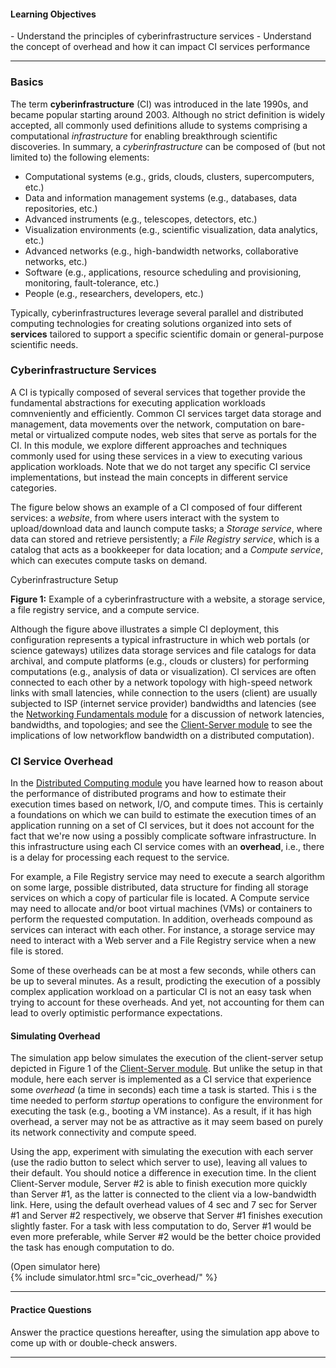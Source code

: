 
#### Learning Objectives

<div class="learningObjectiveBox" markdown="1">
- Understand the principles of cyberinfrastructure services
- Understand the concept of overhead and how it can impact CI services performance
</div>

---

### Basics

The term **cyberinfrastructure** (CI) was introduced in the late 1990s, and 
became popular starting around 2003. Although no strict definition is widely
accepted, all commonly used definitions allude to systems comprising a computational _infrastructure_ for enabling breakthrough scientific discoveries. 
In summary, a _cyberinfrastructure_ can be composed of (but not limited to)
the following elements:  
 
- Computational systems (e.g., grids, clouds, clusters, supercomputers, etc.)
- Data and information management systems (e.g., databases, data repositories, etc.)
- Advanced instruments (e.g., telescopes, detectors, etc.)
- Visualization environments (e.g., scientific visualization, data analytics, etc.)
- Advanced networks (e.g., high-bandwidth networks, collaborative networks, etc.)
- Software (e.g., applications, resource scheduling and provisioning, monitoring, 
  fault-tolerance, etc.)
- People (e.g., researchers, developers, etc.)

Typically, cyberinfrastructures leverage several parallel and distributed 
computing technologies for creating solutions organized into sets of **services** 
tailored to support a specific scientific domain or general-purpose scientific 
needs. 

### Cyberinfrastructure Services

A CI is typically composed of several services that together
provide the fundamental abstractions for executing application workloads
comnveniently and efficiently. Common CI services  target data storage and
management, data movements over the network, computation on bare-metal or
virtualized compute nodes, web sites that serve as portals for the CI.
In this module, we explore different approaches and
techniques commonly used for using these services in a view to executing
various application workloads.  Note that we do not target any specific CI
service implementations, but instead the main concepts in different service
categories.

The figure below shows an example of a CI composed of four different
services: a _website_, from where users interact with the system to
upload/download data and launch compute tasks; a _Storage service_, where
data can stored and retrieve persistently; a _File Registry service_, which
is a catalog that acts as a bookkeeper for data location; and a _Compute
service_, which can executes compute tasks on demand.

<object class="figure" type="image/svg+xml" data="{{ site.baseurl }}/public/img/cyberinfrastructure/basics.svg">Cyberinfrastructure Setup</object>
<div class="caption">
<strong>Figure 1:</strong> Example of a cyberinfrastructure with a website, a storage service, a file registry service, and a compute service.
</div>

Although the figure above illustrates a simple CI deployment, this
configuration represents a typical infrastructure in which web portals (or
science gateways) utilizes data storage services and file catalogs for data
archival, and compute platforms (e.g., clouds or clusters) for performing
computations (e.g., analysis of data or visualization). CI services are
often connected to each other by a network  topology  with high-speed
network links with small latencies, while connection to the users (client)
are usually subjected to ISP (internet service provider) bandwidths and
latencies (see the [Networking
Fundamentals module]({{site.baseurl}}/pedagogic_modules/pdcc/networking_fundamentals/)
for a discussion of network latencies, bandwidths, and topologies; and see
the [Client-Server
module]({{site.baseurl}}/pedagogic_modules/pdcc/distributed_computing/client_server/#/basics)
to see the implications of low networkflow bandwidth on a distributed
computation).

### CI Service Overhead

In the [Distributed Computing
module]({{site.baseurl}}/pedagogic_modules/pdcc/distributed_computing/) you
have learned how to reason about the performance of distributed programs
and how to estimate their execution times based on network, I/O, and
compute times.  This is certainly a foundations on which we can build to
estimate the execution times of an application running on a set of CI
services, but it does not account for the fact that we're now using a
possibly complicate software infrastructure. In this infrastructure using
each CI service comes with an **overhead**, i.e., there is a delay for
processing each request to the service.

For example, a File Registry service may need to execute a search algorithm
on some large, possible distributed, data structure for finding all storage
services on which a copy of particular file is located. A Compute service
may need to allocate and/or boot virtual machines (VMs) or containers to
perform the requested computation. In addition, overheads compound as
services can interact with each other. For instance, a storage service may
need to interact with a Web server and a File Registry service when a new
file is stored.

Some of these overheads can be at most a few seconds, while others can
be up to several minutes. As a result, prodicting the execution of a
possibly complex application workload on a particular CI is not an easy task
when trying to account for these overheads. And yet, not accounting for them
can lead to overly optimistic performance expectations. 

#### Simulating Overhead

The simulation app below simulates the execution of the client-server setup
depicted in Figure 1 of the 
[Client-Server module]({{site.baseurl}}/pedagogic_modules/pdcc/distributed_computing/client_server/#/basics).
But unlike the setup in that module, here each server is implemented as a
CI service that experience some _overhead_ (a time in seconds) each time a
task is started.  This i s the time needed to perform _startup_ operations
to configure the environment for executing the task (e.g., booting a VM
instance). As a result, if it has high overhead, a server may not be as
attractive as it may seem based on purely its network connectivity and
compute speed.

Using the app, experiment with simulating the execution with each server
(use the radio button to select which server to use), leaving all values to
their default. You should notice a difference in execution time. In the
client Client-Server module, Server #2 is able to finish execution more
quickly than Server #1, as the latter is connected to the client via a
low-bandwidth link. Here, using the default overhead values of 4 sec and 7
sec for Server #1 and Server #2 respectively, we observe that Server #1
finishes execution slightly faster. For a task with less computation to do,
Server \#1 would be even more preferable, while Server \#2 would be
the better choice provided the task has enough computation to do. 

<div class="ui accordion fluid app-ins">
  <div class="title">
    <i class="dropdown icon"></i>
    (Open simulator here)
  </div>
  <div markdown="0" class="ui segment content sim-frame">
    {% include simulator.html src="cic_overhead/" %}
  </div>
</div>

---

#### Practice Questions

Answer the practice questions hereafter, using the simulation app above to come up 
with or double-check answers.

---
